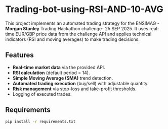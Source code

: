 # Trading-bot-using-RSI-AND-10-AVG
This project implements an automated trading strategy for the ENSIMAG - **Morgan Stanley** Trading Hackathon challenge- 25 SEP 2025. It uses real-time EUR/GBP price data from the challenge API and applies technical indicators (RSI and moving averages) to make trading decisions.


##  Features
- **Real-time market data** via the provided API.
- **RSI calculation** (default period = 14).
- **Simple Moving Average (SMA)** trend detection.
- **Automated trading execution** (buy/sell) with adjustable quantity.
- **Risk management** via stop-loss and take-profit thresholds.
- Logging of executed trades.


## Requirements
```bash 
pip install -r requirements.txt 
